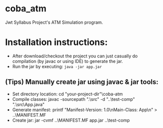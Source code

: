 # coba_atm
Jwt Syllabus Project's ATM Simulation program.

# Installation instructions:
- After download/checkout the project you can just casually do compilation (by javac or using IDE) to generate the jar.
- Run the jar by executing: <code>java -jar app.jar</code>

## (Tips) Manually create jar using javac & jar tools:
- Set directory location: cd "your-project-dir"\coba-atm
- Compile classes: javac -sourcepath ".\src\" -d "..\test-comp\" ".\src\App.java"
- Generate manifest: printf "Manifest-Version: 1.0\nMain-Class: App\n" > ..\MANIFEST.MF
- Create jar: jar -cvmf ..\MANIFEST.MF app.jar ..\test-comp